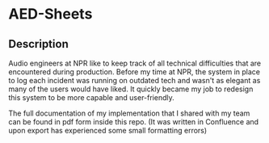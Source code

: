 # AED-Sheets
## Description
Audio engineers at NPR like to keep track of all technical difficulties that are encountered during production. Before my
time at NPR, the system in place to log each incident was running on outdated tech and wasn't as elegant as many of the users would have liked. It quickly became my job to redesign this system to be more capable and user-friendly.

The full documentation of my implementation that I shared with my team can be found in pdf form inside this repo. (It was written in Confluence and upon export has experienced some small formatting errors)
